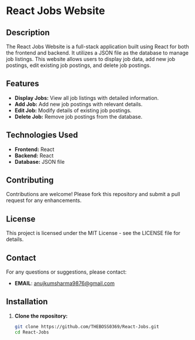 # React Jobs Website

## Description

The React Jobs Website is a full-stack application built using React for both the frontend and backend. It utilizes a JSON file as the database to manage job listings. This website allows users to display job data, add new job postings, edit existing job postings, and delete job postings.

## Features

- **Display Jobs:** View all job listings with detailed information.
- **Add Job:** Add new job postings with relevant details.
- **Edit Job:** Modify details of existing job postings.
- **Delete Job:** Remove job postings from the database.

## Technologies Used

- **Frontend:** React
- **Backend:** React
- **Database:** JSON file

## Contributing

Contributions are welcome! Please fork this repository and submit a pull request for any enhancements.

## License

This project is licensed under the MIT License - see the LICENSE file for details.


## Contact

For any questions or suggestions, please contact:

- **EMAIL**: anujkumsharma9876@gmail.com


## Installation

1. **Clone the repository:**

   ```bash
   git clone https://github.com/THEBOSS0369/React-Jobs.git
   cd React-Jobs
